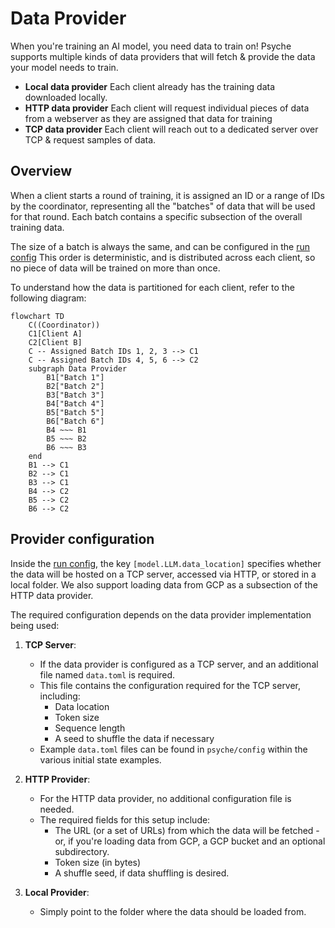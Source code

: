 # Data Provider

When you're training an AI model, you need data to train on!
Psyche supports multiple kinds of data providers that will fetch & provide the data your model needs to train.

- **Local data provider** Each client already has the training data downloaded locally.
- **HTTP data provider** Each client will request individual pieces of data from a webserver as they are assigned that data for training
- **TCP data provider** Each client will reach out to a dedicated server over TCP & request samples of data.

## Overview

When a client starts a round of training, it is assigned an ID or a range of IDs
by the coordinator, representing all the "batches" of data that will be used for that
round. Each batch contains a specific subsection of the overall training data.

The size of a batch is always the same, and can be configured in the [run config](../enduser/run-config.md)
This order is deterministic, and is distributed across each client, so no piece of data will be trained on more than once.

To understand how the data is partitioned for each client, refer to the
following diagram:

```mermaid
flowchart TD
    C((Coordinator))
    C1[Client A]
    C2[Client B]
    C -- Assigned Batch IDs 1, 2, 3 --> C1
    C -- Assigned Batch IDs 4, 5, 6 --> C2
    subgraph Data Provider
        B1["Batch 1"]
        B2["Batch 2"]
        B3["Batch 3"]
        B4["Batch 4"]
        B5["Batch 5"]
        B6["Batch 6"]
        B4 ~~~ B1
        B5 ~~~ B2
        B6 ~~~ B3
    end
    B1 --> C1
    B2 --> C1
    B3 --> C1
    B4 --> C2
    B5 --> C2
    B6 --> C2
```

## Provider configuration

Inside the [run config](../enduser/run-config.md), the key `[model.LLM.data_location]` specifies whether the data will be hosted on a TCP server, accessed via HTTP, or stored in a local folder.
We also support loading data from GCP as a subsection of the HTTP data provider.

The required configuration depends on the data provider implementation being used:

1. **TCP Server**:

   - If the data provider is configured as a TCP server, and an additional file named `data.toml` is required.
   - This file contains the configuration required for the TCP server, including:
     - Data location
     - Token size
     - Sequence length
     - A seed to shuffle the data if necessary
   - Example `data.toml` files can be found in `psyche/config` within the various initial state examples.

2. **HTTP Provider**:

   - For the HTTP data provider, no additional configuration file is needed.
   - The required fields for this setup include:
     - The URL (or a set of URLs) from which the data will be fetched - or, if you're loading data from GCP, a GCP bucket and an optional subdirectory.
     - Token size (in bytes)
     - A shuffle seed, if data shuffling is desired.

3. **Local Provider**:
   - Simply point to the folder where the data should be loaded from.
